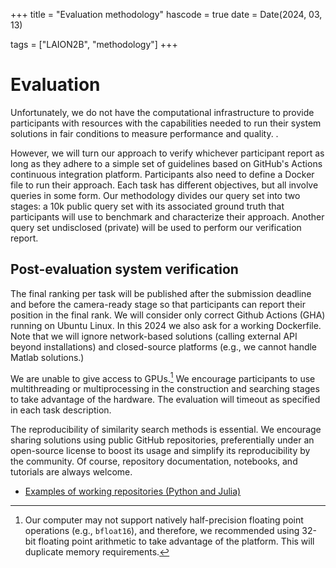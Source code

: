 +++
title = "Evaluation methodology"
hascode = true
date = Date(2024, 03, 13)

tags = ["LAION2B", "methodology"]
+++

# Evaluation

Unfortunately, we do not have the computational infrastructure to provide participants with resources with the capabilities needed to run their system solutions in fair conditions to measure performance and quality. .

However, we will turn our approach to verify whichever participant report as long as they adhere to a simple set of guidelines based on GitHub's Actions continuous integration platform. Participants also need to define a Docker file to run their approach. Each task has different objectives, but all involve queries in some form. Our methodology divides our query set into two stages: a 10k public query set with its associated ground truth that participants will use to benchmark and characterize their approach. Another query set undisclosed (private) will be used to perform our verification report.

## Post-evaluation system verification

The final ranking per task will be published after the submission deadline and before the camera-ready stage so that participants can report their position in the final rank. We will consider only correct Github Actions (GHA) running on Ubuntu Linux. In this 2024 we also ask for a working Dockerfile. Note that we will ignore network-based solutions (calling external API beyond installations) and closed-source platforms (e.g., we cannot handle Matlab solutions.)

We are unable to give access to GPUs.[^1] We encourage participants to use multithreading or multiprocessing in the construction and searching stages to take advantage of the hardware. The evaluation will timeout as specified in each task description.

[^1]: Our computer may not support natively half-precision floating point operations (e.g., `bfloat16`), and therefore, we recommended using 32-bit floating point arithmetic to take advantage of the platform. This will duplicate memory requirements.


The reproducibility of similarity search methods is essential. We encourage sharing solutions using public GitHub repositories, preferentially under an open-source license to boost its usage and simplify its reproducibility by the community. Of course, repository documentation, notebooks, and tutorials are always welcome.


- [Examples of working repositories (Python and Julia)](/2024/repoexamples/)

